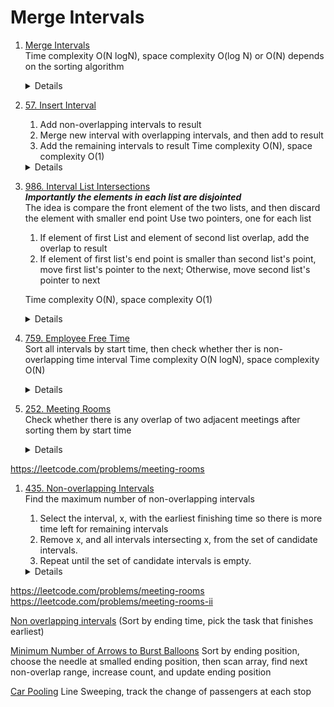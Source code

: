 # Merge Intervals

1.  [Merge Intervals](https://leetcode.com/problems/merge-intervals/)  
    Time complexity O(N logN), space complexity O(log N) or O(N) depends on the sorting algorithm
    <details>

      ```python
      def merge(self, intervals: List[List[int]]) -> List[List[int]]:
          intervals.sort()
          merged = []
          for interval in intervals:
              # No overlap
              if not merged or interval[0] > merged[-1][1]:
                  merged.append(interval)
              else:
                  merged[-1][1] = max(merged[-1][1], interval[1])
          
          return merged      
      ```
    </details>

1. [57. Insert Interval](https://leetcode.com/problems/insert-interval/)  
    1. Add non-overlapping intervals to result
    1. Merge new interval with overlapping intervals, and then add to result
    1. Add the remaining intervals to result
    Time complexity O(N), space complexity O(1)
    <details>

      ```python
        def insert(self, intervals: List[List[int]], newInterval: List[int]) -> List[List[int]]:
            merged = []
            i = 0
            size = len(intervals)
            while i < size and intervals[i][1] < newInterval[0]:
                merged.append(intervals[i])
                i += 1
            
            while i < size and intervals[i][0] <= newInterval[1]:
                newInterval[0] = min(newInterval[0], intervals[i][0])
                newInterval[1] = max(newInterval[1], intervals[i][1])
                i += 1
            merged.append(newInterval)
    
            while i < size:
                merged.append(intervals[i])
                i += 1
    
            return merged 
      ```
    </details>
1. [986. Interval List Intersections](https://leetcode.com/problems/interval-list-intersections)  
    ***Importantly the elements in each list are disjointed***  
    The idea is compare the front element of the two lists, and then discard the element with smaller end point
    Use two pointers, one for each list  
    1. If element of first List and element of second list overlap, add the overlap to result
    1. If element of first list's end point is smaller than second list's point, move first list's pointer to the next; Otherwise, move second list's pointer to next

    Time complexity O(N), space complexity O(1)
    <details>

      ```python
        def intervalIntersection(self, firstList: List[List[int]], secondList: List[List[int]]) -> List[List[int]]:
            result = []
            i = 0
            j = 0
            while i < len(firstList) and j < len(secondList):
                first = firstList[i]
                second = secondList[j]
                if first[0] <= second[1] and second[0] <= first[1]:
                    result.append([max(first[0], second[0]), min(first[1], second[1])])   
                if first[1] < second[1]:
                    i += 1
                else:
                    j += 1
            return result
      ```
    </details>
1. [759. Employee Free Time](https://leetcode.com/problems/employee-free-time)  
    Sort all intervals by start time, then check whether ther is non-overlapping time interval
    Time complexity O(N logN), space complexity O(N)
    <details>
        
        ```python
        def employeeFreeTime(self, schedule: '[[Interval]]') -> '[Interval]':
            if not schedule:
                return []
            
            intervals = []
            result = []
            for employee in schedule:
                for interval in employee:
                    intervals.append((interval.start, interval.end))
    
            intervals.sort()
            lastEnd = intervals[0][1]
            for i in range(1, len(intervals)):
                currStart, currEnd = intervals[i]
                if currStart > lastEnd:
                    result.append(Interval(lastEnd, currStart))
                lastEnd = max(lastEnd, currEnd)
    
            return result  
        ```
    </details>
1. [252. Meeting Rooms](https://leetcode.com/problems/meeting-rooms)  
    Check whether there is any overlap of two adjacent meetings after sorting them by start time
    <details>
        
        ```python
        def canAttendMeetings(self, intervals: List[List[int]]) -> bool:
            intervals.sort()
            for i in range(1, len(intervals)):
                if intervals[i][0] < intervals[i - 1][1]:
                    return False
                    
            return True
        ```
    </details>
https://leetcode.com/problems/meeting-rooms
1. [435. Non-overlapping Intervals](https://leetcode.com/problems/non-overlapping-intervals)  
    Find the maximum number of non-overlapping intervals
    1. Select the interval, x, with the earliest finishing time so there is more time left for remaining intervals
    1. Remove x, and all intervals intersecting x, from the set of candidate intervals.
    1. Repeat until the set of candidate intervals is empty.
    <details>
        
        ```python
            def eraseOverlapIntervals(self, intervals: List[List[int]]) -> int:
                if not intervals:
                    return 0
        
                intervals.sort(key=lambda x : x[1])
                countOfNonOverlap = 1
                lastEnd = intervals[0][1]
                for i in range(1, len(intervals)):
                    currStart, currEnd = intervals[i]
                    if currStart >= lastEnd:
                        countOfNonOverlap += 1
                        lastEnd = currEnd
        
                return len(intervals) - countOfNonOverlap
        ```
    </details>
https://leetcode.com/problems/meeting-rooms
https://leetcode.com/problems/meeting-rooms-ii

[Non overlapping intervals](https://leetcode.com/problems/non-overlapping-intervals) 
(Sort by ending time, pick the task that finishes earliest)

[Minimum Number of Arrows to Burst Balloons](https://leetcode.com/problems/minimum-number-of-arrows-to-burst-balloons) 
Sort by ending position, choose the needle at smalled ending position, then scan array, find next non-overlap range, increase count, and update ending position

[Car Pooling](https://leetcode.com/problems/car-pooling)
Line Sweeping, track the change of passengers at each stop
